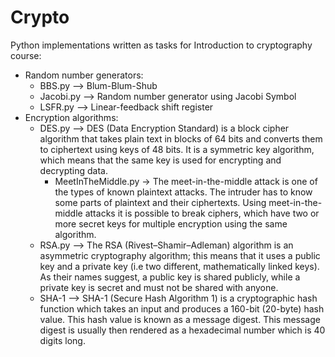 # Crypto
Python implementations written as tasks for Introduction to cryptography course:
  - Random number generators:
    - BBS.py --> Blum-Blum-Shub
    - Jacobi.py --> Random number generator using Jacobi Symbol
    - LSFR.py --> Linear-feedback shift register
  - Encryption algorithms:
    - DES.py --> DES (Data Encryption Standard) is a block cipher algorithm that takes plain text in blocks of 64 bits and converts them to ciphertext using keys of 48 bits. It is a symmetric key algorithm, which means that the same key is used for encrypting and decrypting data.
      - MeetInTheMiddle.py -> The meet-in-the-middle attack is one of the types of known plaintext attacks. The intruder has to know some parts of plaintext and their ciphertexts. Using meet-in-the-middle attacks it is possible to break ciphers, which have two or more secret keys for multiple encryption using the same algorithm.
    - RSA.py --> The RSA (Rivest–Shamir–Adleman) algorithm is an asymmetric cryptography algorithm; this means that it uses a public key and a private key (i.e two different, mathematically linked keys). As their names suggest, a public key is shared publicly, while a private key is secret and must not be shared with anyone.
    - SHA-1 --> SHA-1 (Secure Hash Algorithm 1) is a cryptographic hash function which takes an input and produces a 160-bit (20-byte) hash value. This hash value is known as a message digest. This message digest is usually then rendered as a hexadecimal number which is 40 digits long.
